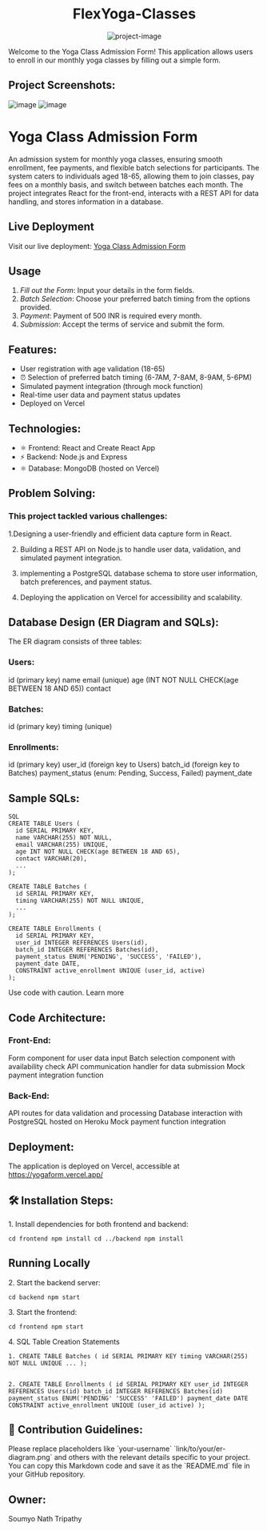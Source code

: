 <h1 align="center" id="title">FlexYoga-Classes</h1>

<p align="center"><img src="https://socialify.git.ci/SoumyoNathTripathy/FlexYoga-Classes/image?language=1&amp;owner=1&amp;name=1&amp;stargazers=1&amp;theme=Light" alt="project-image"></p>

<p id="description">Welcome to the Yoga Class Admission Form! This application allows users to enroll in our monthly yoga classes by filling out a simple form.</p>

<h2>Project Screenshots:</h2>

![image](https://github.com/SoumyoNathTripathy/FlexYoga-Classes/assets/85414445/667052f6-8932-4f22-a057-083972213941)
![image](https://github.com/SoumyoNathTripathy/FlexYoga-Classes/assets/85414445/1a8b83ce-493a-4970-be02-88da7ab77f5c)

# Yoga Class Admission Form

An admission system for monthly yoga classes, ensuring smooth enrollment, fee payments, and flexible batch selections for participants. The system caters to individuals aged 18-65, allowing them to join classes, pay fees on a monthly basis, and switch between batches each month. The project integrates React for the front-end, interacts with a REST API for data handling, and stores information in a database.
## Live Deployment
Visit our live deployment: [Yoga Class Admission Form](https://yogaform.vercel.app/)



## Usage
1. *Fill out the Form*: Input your details in the form fields.
2. *Batch Selection*: Choose your preferred batch timing from the options provided.
3. *Payment*: Payment of 500 INR is required every month.
4. *Submission*: Accept the terms of service and submit the form.

## Features:

- User registration with age validation (18-65)
- ⏰ Selection of preferred batch timing (6-7AM, 7-8AM, 8-9AM, 5-6PM)
- Simulated payment integration (through mock function)
- Real-time user data and payment status updates
- Deployed on Vercel
## Technologies:

-  ⚛ Frontend: React and Create React App
-  ⚡ Backend: Node.js and Express
-  ⚛  Database: MongoDB (hosted on Vercel)
## Problem Solving:

### This project tackled various challenges:

1.Designing a user-friendly and efficient data capture form in React.

2. Building a REST API on Node.js to handle user data, validation, and simulated payment integration.
  
3. implementing a PostgreSQL database schema to store user information, batch preferences, and payment status.
 
4. Deploying the application on Vercel for accessibility and scalability.
 
## Database Design (ER Diagram and SQLs):

The ER diagram consists of three tables:

### Users:

id (primary key)
name
email (unique)
age (INT NOT NULL CHECK(age BETWEEN 18 AND 65))
contact
### Batches:

id (primary key)
timing (unique)
### Enrollments:

id (primary key)
user_id (foreign key to Users)
batch_id (foreign key to Batches)
payment_status (enum: Pending, Success, Failed)
payment_date
## Sample SQLs:
```
SQL
CREATE TABLE Users (
  id SERIAL PRIMARY KEY,
  name VARCHAR(255) NOT NULL,
  email VARCHAR(255) UNIQUE,
  age INT NOT NULL CHECK(age BETWEEN 18 AND 65),
  contact VARCHAR(20),
  ...
);
```
```
CREATE TABLE Batches (
  id SERIAL PRIMARY KEY,
  timing VARCHAR(255) NOT NULL UNIQUE,
  ...
);
```
```
CREATE TABLE Enrollments (
  id SERIAL PRIMARY KEY,
  user_id INTEGER REFERENCES Users(id),
  batch_id INTEGER REFERENCES Batches(id),
  payment_status ENUM('PENDING', 'SUCCESS', 'FAILED'),
  payment_date DATE,
  CONSTRAINT active_enrollment UNIQUE (user_id, active)
);
```
Use code with caution. Learn more
## Code Architecture:

### Front-End:
Form component for user data input
Batch selection component with availability check
API communication handler for data submission
Mock payment integration function
### Back-End:
API routes for data validation and processing
Database interaction with PostgreSQL hosted on Heroku
Mock payment function integration
## Deployment:

The application is deployed on Vercel, accessible at https://yogaform.vercel.app/


<h2>🛠️ Installation Steps:</h2>

<p>1. Install dependencies for both frontend and backend:</p>

```
cd frontend npm install cd ../backend npm install
```
## Running Locally 
<p>2. Start the backend server:</p>

```
cd backend npm start
```

<p>3. Start the frontend:</p>

```
cd frontend npm start
```

<p>4. SQL Table Creation Statements</p>

```
1. CREATE TABLE Batches ( id SERIAL PRIMARY KEY timing VARCHAR(255) NOT NULL UNIQUE ... );


2. CREATE TABLE Enrollments ( id SERIAL PRIMARY KEY user_id INTEGER REFERENCES Users(id) batch_id INTEGER REFERENCES Batches(id) payment_status ENUM('PENDING' 'SUCCESS' 'FAILED') payment_date DATE CONSTRAINT active_enrollment UNIQUE (user_id active) ); 
```

<h2>🍰 Contribution Guidelines:</h2>

Please replace placeholders like \`your-username\` \`link/to/your/er-diagram.png\` and others with the relevant details specific to your project. You can copy this Markdown code and save it as the \`README.md\` file in your GitHub repository.

## Owner:
Soumyo Nath Tripathy

